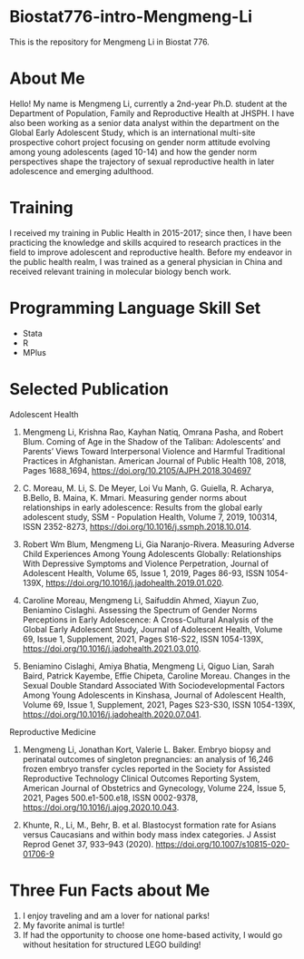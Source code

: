 # Biostat776-intro-Mengmeng-Li
This is the repository for Mengmeng Li in Biostat 776.

# About Me
Hello! My name is Mengmeng Li, currently a 2nd-year Ph.D. student at the Department of Population, Family and Reproductive Health at JHSPH. I have also been working as a senior data analyst within the department on the Global Early Adolescent Study, which is an international multi-site prospective cohort project focusing on gender norm attitude evolving among young adolescents (aged 10-14) and how the gender norm perspectives shape the trajectory of sexual reproductive health in later adolescence and emerging adulthood.

# Training
I received my training in Public Health in 2015-2017; since then, I have been practicing the knowledge and skills acquired to research practices in the field to improve adolescent and reproductive health. Before my endeavor in the public health realm, I was trained as a general physician in China and received relevant training in molecular biology bench work.

# Programming Language Skill Set
* Stata
* R
* MPlus

# Selected Publication
Adolescent Health
  1) Mengmeng Li, Krishna Rao, Kayhan Natiq, Omrana Pasha, and Robert Blum. Coming of Age in the Shadow of the Taliban: Adolescents’ and Parents’ Views Toward                         Interpersonal Violence and Harmful Traditional Practices in Afghanistan. American Journal of Public Health 108, 2018, Pages 1688_1694,   https://doi.org/10.2105/AJPH.2018.304697
  
  2) C. Moreau, M. Li, S. De Meyer, Loi Vu Manh, G. Guiella, R. Acharya, B.Bello, B. Maina, K. Mmari. Measuring gender norms about relationships in early adolescence: Results from the global early adolescent study, SSM - Population Health, Volume 7, 2019, 100314, ISSN 2352-8273,                      https://doi.org/10.1016/j.ssmph.2018.10.014.
  
  3) Robert Wm Blum, Mengmeng Li, Gia Naranjo-Rivera. Measuring Adverse Child Experiences Among Young Adolescents Globally: Relationships With Depressive      Symptoms and Violence Perpetration, Journal of Adolescent Health, Volume 65, Issue 1, 2019, Pages 86-93, ISSN 1054-139X,                                 https://doi.org/10.1016/j.jadohealth.2019.01.020.
  
  4) Caroline Moreau, Mengmeng Li, Saifuddin Ahmed, Xiayun Zuo, Beniamino Cislaghi. Assessing the Spectrum of Gender Norms Perceptions in Early           Adolescence: A Cross-Cultural Analysis of the Global Early Adolescent Study, Journal of Adolescent Health, Volume 69, Issue 1, Supplement, 2021, Pages S16-S22, ISSN 1054-139X, https://doi.org/10.1016/j.jadohealth.2021.03.010.
  
  5) Beniamino Cislaghi, Amiya Bhatia, Mengmeng Li, Qiguo Lian, Sarah Baird, Patrick Kayembe, Effie Chipeta, Caroline Moreau. Changes in the Sexual Double Standard Associated With Sociodevelopmental Factors Among Young Adolescents in Kinshasa, Journal of Adolescent Health, Volume 69, Issue 1, Supplement, 2021, Pages S23-S30, ISSN 1054-139X, https://doi.org/10.1016/j.jadohealth.2020.07.041.

Reproductive Medicine
   1) Mengmeng Li, Jonathan Kort, Valerie L. Baker. Embryo biopsy and perinatal outcomes of singleton pregnancies: an analysis of 16,246 frozen embryo         transfer cycles reported in the Society for Assisted Reproductive Technology Clinical Outcomes Reporting System, American Journal of Obstetrics and Gynecology, Volume 224, Issue 5, 2021, Pages 500.e1-500.e18, ISSN 0002-9378, https://doi.org/10.1016/j.ajog.2020.10.043.
   
   2) Khunte, R., Li, M., Behr, B. et al. Blastocyst formation rate for Asians versus Caucasians and within body mass index categories. J Assist Reprod Genet 37, 933–943 (2020). https://doi.org/10.1007/s10815-020-01706-9

# Three Fun Facts about Me
1) I enjoy traveling and am a lover for national parks!
2) My favorite animal is turtle!
3) If had the opportunity to choose one home-based activity, I would go without hesitation for structured LEGO building!


